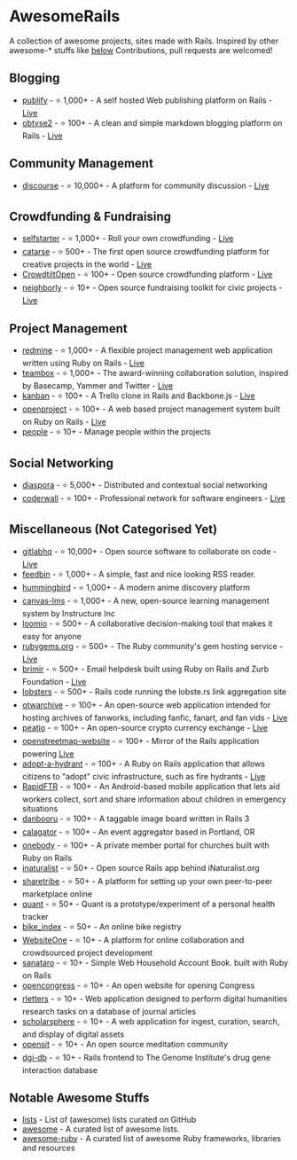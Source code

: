 # AwesomeRails

A collection of awesome projects, sites made with Rails. Inspired by other awesome-* stuffs like [below](#Notable-Awesome-Stuffs)
Contributions, pull requests are welcomed!

## Blogging

* [publify](https://github.com/publify/publify) - :star: 1,000+ - A self hosted Web publishing platform on Rails - [Live](http://demo.publify.co/)
* [obtvse2](https://github.com/natew/obtvse2) - :star: 100+ - A clean and simple markdown blogging platform on Rails - [Live](http://obtvse2.herokuapp.com/)

## Community Management

* [discourse](https://github.com/discourse/discourse) - :star: 10,000+ - A platform for community discussion - [Live](http://try.discourse.org/)

## Crowdfunding & Fundraising

* [selfstarter](https://github.com/lockitron/selfstarter) - :star: 1,000+ - Roll your own crowdfunding - [Live](http://selfstarter.us/)
* [catarse](https://github.com/catarse/catarse) - :star: 500+ - The first open source crowdfunding platform for creative projects in the world - [Live](http://catarse.me/)
* [CrowdtiltOpen](https://github.com/Crowdtilt/CrowdtiltOpen) - :star: 100+ - Open source crowdfunding platform - [Live](http://open.crowdtilt.com/)
* [neighborly](https://github.com/neighborly/neighborly) - :star: 10+ - Open source fundraising toolkit for civic projects - [Live](http://neighbor.ly/)

## Project Management

* [redmine](https://github.com/edavis10/redmine) - :star: 1,000+ - A flexible project management web application written using Ruby on Rails - [Live](http://demo.redmine.org/)
* [teambox](https://github.com/teambox/teambox) - :star: 1,000+ - The award-winning collaboration solution, inspired by Basecamp, Yammer and Twitter - [Live](http://teambox.com/)
* [kanban](https://github.com/somlor/kanban) - :star: 100+ - A Trello clone in Rails and Backbone.js - [Live](http://kanban.seanomlor.com/)
* [openproject](https://github.com/opf/openproject) - :star: 100+ - A web based project management system built on Ruby on Rails - [Live](https://openproject-demo.org/)
* [people](https://github.com/netguru/people) - :star: 10+ - Manage people within the projects

## Social Networking

* [diaspora](https://github.com/diaspora/diaspora) - :star: 5,000+ - Distributed and contextual social networking
* [coderwall](https://github.com/assemblymade/coderwall) - :star: 100+ - Professional network for software engineers - [Live](https://coderwall.com/)

## Miscellaneous (Not Categorised Yet)

* [gitlabhq](https://github.com/gitlabhq/gitlabhq) - :star: 10,000+ - Open source software to collaborate on code - [Live](https://gitlab.com/gitlab-org/gitlab-ce/)
* [feedbin](https://github.com/feedbin/feedbin) - :star: 1,000+ - A simple, fast and nice looking RSS reader.
* [hummingbird](https://github.com/hummingbird-me/hummingbird) - :star: 1,000+ - A modern anime discovery platform
* [canvas-lms](https://github.com/instructure/canvas-lms) - :star: 1,000+ - A new, open-source learning management system by Instructure Inc
* [loomio](https://github.com/loomio/loomio) - :star: 500+ - A collaborative decision-making tool that makes it easy for anyone
* [rubygems.org](https://github.com/rubygems/rubygems.org) - :star: 500+ - The Ruby community's gem hosting service - [Live](https://rubygems.org/)
* [brimir](https://github.com/ivaldi/brimir) - :star: 500+ - Email helpdesk built using Ruby on Rails and Zurb Foundation - [Live](http://demo.getbrimir.com/)
* [lobsters](https://github.com/jcs/lobsters) - :star: 500+ - Rails code running the lobste.rs link aggregation site
* [otwarchive](https://github.com/otwcode/otwarchive) - :star: 100+ - An open-source web application intended for hosting archives of fanworks, including fanfic, fanart, and fan vids - [Live](http://archiveofourown.org/)
* [peatio](https://github.com/peatio/peatio) - :star: 100+ - An open-source crypto currency exchange - [Live](https://peatio.com/)
* [openstreetmap-website](https://github.com/openstreetmap/openstreetmap-website) - :star: 100+ - Mirror of the Rails application powering [Live](http://www.openstreetmap.org)
* [adopt-a-hydrant](https://github.com/codeforamerica/adopt-a-hydrant) - :star: 100+ - A Ruby on Rails application that allows citizens to "adopt" civic infrastructure, such as fire hydrants - [Live](http://adopt-a-hydrant.heroku.com/)
* [RapidFTR](https://github.com/rapidftr/RapidFTR) - :star: 100+ - An Android-based mobile application that lets aid workers collect, sort and share information about children in emergency situations
* [danbooru](https://github.com/r888888888/danbooru) - :star: 100+ - A taggable image board written in Rails 3
* [calagator](https://github.com/calagator/calagator) - :star: 100+ - An event aggregator based in Portland, OR
* [onebody](https://github.com/churchio/onebody) - :star: 100+ - A private member portal for churches built with Ruby on Rails
* [inaturalist](https://github.com/inaturalist/inaturalist) - :star: 50+ - Open source Rails app behind iNaturalist.org
* [sharetribe](https://github.com/sharetribe/sharetribe) - :star: 50+ - A platform for setting up your own peer-to-peer marketplace online
* [quant](https://github.com/getquant/quant) - :star: 50+ - Quant is a prototype/experiment of a personal health tracker
* [bike_index](https://github.com/bikeindex/bike_index) - :star: 50+ - An online bike registry
* [WebsiteOne](https://github.com/AgileVentures/WebsiteOne) - :star: 10+ - A platform for online collaboration and crowdsourced project development
* [sanataro](https://github.com/kaznum/sanataro) - :star: 10+ - Simple Web Household Account Book. built with Ruby on Rails
* [opencongress](https://github.com/sunlightlabs/opencongress) - :star: 10+ - An open website for opening Congress
* [rletters](https://github.com/rletters/rletters) - :star: 10+ - Web application designed to perform digital humanities research tasks on a database of journal articles
* [scholarsphere](https://github.com/psu-stewardship/scholarsphere) - :star: 10+ - A web application for ingest, curation, search, and display of digital assets
* [opensit](https://github.com/danbartlett/opensit) - :star: 10+ - An open source meditation community
* [dgi-db](https://github.com/genome/dgi-db) - :star: 10+ - Rails frontend to The Genome Institute's drug gene interaction database

## Notable Awesome Stuffs

* [lists](https://github.com/jnv/lists) - List of (awesome) lists curated on GitHub
* [awesome](https://github.com/sindresorhus/awesome) - A curated list of awesome lists.
* [awesome-ruby](https://github.com/Sdogruyol/awesome-ruby) - A curated list of awesome Ruby frameworks, libraries and resources
